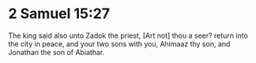 # 2 Samuel 15:27

The king said also unto Zadok the priest, [Art not] thou a seer? return into the city in peace, and your two sons with you, Ahimaaz thy son, and Jonathan the son of Abiathar.